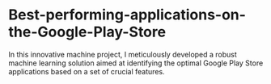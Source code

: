 # Best-performing-applications-on-the-Google-Play-Store
In this innovative machine project, I meticulously developed a robust machine learning solution aimed at identifying the optimal Google Play Store applications based on a set of crucial features.
